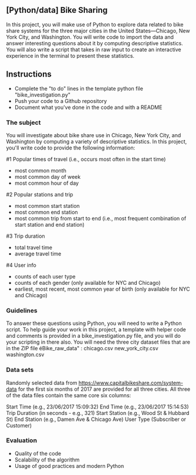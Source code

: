 ## [Python/data] Bike Sharing

In this project, you will make use of Python to explore data related to bike share systems for the three major cities in the United States—Chicago, New York City, and Washington.
You will write code to import the data and answer interesting questions about it by computing descriptive statistics. You will also write a script that takes in raw input to create an interactive experience in the terminal to present these statistics.

## Instructions

- Complete the "to do" lines in the template python file "bike_investigation.py"
- Push your code to a Github repository
- Document what you've done in the code and with a README

### The subject

You will investigate about bike share use in Chicago, New York City, and Washington by computing a variety of descriptive statistics.
In this project, you'll write code to provide the following information:

#1 Popular times of travel (i.e., occurs most often in the start time)

- most common month
- most common day of week
- most common hour of day

#2 Popular stations and trip

- most common start station
- most common end station
- most common trip from start to end (i.e., most frequent combination of start station and end station)

#3 Trip duration

- total travel time
- average travel time

#4 User info

- counts of each user type
- counts of each gender (only available for NYC and Chicago)
- earliest, most recent, most common year of birth (only available for NYC and Chicago)

### Guidelines

To answer these questions using Python, you will need to write a Python script. To help guide your work in this project, a template with helper code and comments is provided in a bike_investigation.py file, and you will do your scripting in there also.
You will need the three city dataset files that are in the ZIP file éBike_raw_data" :
chicago.csv
new_york_city.csv
washington.csv

### Data sets

Randomly selected data from https://www.capitalbikeshare.com/system-data for the first six months of 2017 are provided for all three cities. All three of the data files contain the same core six columns:

Start Time (e.g., 23/06/2017 15:09:32)
End Time (e.g., 23/06/2017 15:14:53)
Trip Duration (in seconds - e.g., 321)
Start Station (e.g., Wood St & Hubbard St)
End Station (e.g., Damen Ave & Chicago Ave)
User Type (Subscriber or Customer)

### Evaluation

- Quality of the code
- Scalability of the algorithm
- Usage of good practices and modern Python
